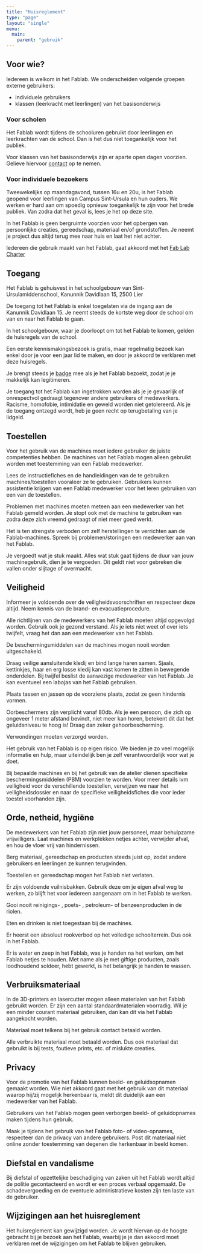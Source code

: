 ```yaml
---
title: "Huisreglement"
type: "page"
layout: "single"
menu: 
  main:
    parent: "gebruik"
---
```

## Voor wie?
Iedereen is welkom in het Fablab.
We onderscheiden volgende groepen externe gebruikers:

* individuele gebruikers
* klassen (leerkracht met leerlingen) van het basisonderwijs

### Voor scholen
Het Fablab wordt tijdens de schooluren gebruikt door leerlingen
en leerkrachten van de  school. Dan is het dus niet toegankelijk voor het publiek.

Voor klassen van het basisonderwijs zijn er aparte open dagen voorzien. Gelieve hiervoor [contact](/contact) op te nemen.

### Voor individuele bezoekers
Tweewekelijks op maandagavond, tussen 16u en 20u, is het Fablab geopend voor leerlingen van Campus Sint-Ursula en hun ouders. We werken er hard aan om spoedig opnieuw toegankelijk te zijn voor het brede publiek. Van zodra dat het geval is, lees je het op deze site.

In het Fablab is geen bergruimte voorzien voor het opbergen van persoonlijke creaties, gereedschap, materiaal en/of grondstoffen. Je neemt je project dus altijd terug mee naar huis en laat het niet achter.

Iedereen die gebruik maakt van het Fablab, gaat akkoord met het [Fab Lab Charter](http://fab.cba.mit.edu/about/charter/)

## Toegang
Het Fablab is gehuisvest in het schoolgebouw van Sint-Ursulamiddenschool, Kanunnik Davidlaan 15, 2500 Lier 

De toegang tot het Fablab is enkel toegelaten via de ingang aan de Kanunnik Davidlaan 15. Je neemt steeds de kortste weg door de school om van en naar het Fablab te gaan.

In het schoolgebouw, waar je doorloopt om tot het Fablab te komen, gelden de huisregels van de school. 

Een eerste kennismakingsbezoek is gratis, maar regelmatig bezoek kan enkel door je voor een jaar lid te maken, en door je akkoord te verklaren met deze huisregels.

Je brengt steeds je [badge](/gebruik/badge) mee als je het Fablab bezoekt, zodat je je makkelijk kan legitimeren.

Je toegang tot het Fablab kan ingetrokken worden als je je gevaarlijk of onrespectvol gedraagt tegenover andere gebruikers of medewerkers. Racisme, homofobie, intimidatie en geweld worden niet getolereerd. Als je de toegang ontzegd wordt, heb je geen recht op terugbetaling van je lidgeld.

## Toestellen
Voor het gebruik van de machines moet iedere gebruiker de juiste competenties hebben. De machines van het Fablab mogen alleen gebruikt worden met toestemming van een Fablab medewerker. 

Lees de instructiefiches en de handleidingen van de te gebruiken machines/toestellen vooraleer ze te gebruiken. Gebruikers kunnen assistentie krijgen van een Fablab medewerker voor het leren gebruiken van een van de toestellen.

Problemen met machines moeten meteen aan een medewerker van het Fablab gemeld worden. Je stopt ook met de machine te gebruiken van zodra deze zich vreemd gedraagt of niet meer goed werkt. 

Het is ten strengste verboden om zelf herstellingen te verrichten aan de Fablab-machines. Spreek bij problemen/storingen een medewerker aan van het Fablab. 

Je vergoedt wat je stuk maakt. Alles wat stuk gaat tijdens de duur van jouw machinegebruik, dien je te vergoeden. Dit geldt niet voor gebreken die vallen onder slijtage of overmacht. 

## Veiligheid

Informeer je voldoende over de veiligheidsvoorschriften en respecteer deze altijd. Neem kennis van de brand- en evacuatieprocedure. 

Alle richtlijnen van de medewerkers van het Fablab moeten altijd opgevolgd worden. Gebruik ook je gezond verstand. Als je iets niet weet of over iets twijfelt, vraag het dan aan een medewerker van het Fablab. 

De beschermingsmiddelen van de machines mogen nooit worden uitgeschakeld. 

Draag veilige aansluitende kledij en bind lange haren samen. Sjaals, kettinkjes, haar en erg losse kledij kan vast komen te zitten in bewegende onderdelen. Bij twijfel beslist de aanwezige medewerker van het Fablab. Je kan eventueel een labojas van het Fablab gebruiken.

Plaats tassen en jassen op de voorziene plaats, zodat ze geen hindernis vormen.

Oorbeschermers zijn verplicht vanaf 80db. Als je een persoon, die zich op ongeveer 1 meter afstand bevindt, niet meer kan horen, betekent dit dat het geluidsniveau te hoog is! Draag dan zeker gehoorbescherming. 

Verwondingen moeten verzorgd worden.

Het gebruik van het Fablab is op eigen risico. We bieden je zo veel mogelijk informatie en hulp, maar uiteindelijk ben je zelf verantwoordelijk voor wat je doet. 

Bij bepaalde machines en bij het gebruik van de atelier dienen specifieke beschermingsmiddelen (PBM) voorzien te worden. Voor meer details ivm veiligheid voor de verschillende toestellen, verwijzen we naar het veiligheidsdossier en naar de specifieke veiligheidsfiches die voor ieder toestel voorhanden zijn. 

## Orde, netheid, hygiëne

De medewerkers van het Fablab zijn niet jouw personeel, maar behulpzame vrijwilligers. Laat machines en werkplekken netjes achter, verwijder afval, en hou de vloer vrij van hindernissen.

Berg materiaal, gereedschap en producten steeds juist op, zodat andere gebruikers en leerlingen ze kunnen terugvinden.

Toestellen en gereedschap mogen het Fablab niet verlaten.

Er zijn voldoende vuilnisbakken. Gebruik deze om je eigen afval weg te werken, zo blijft het voor iedereen aangenaam om in het Fablab te werken. 

Gooi nooit reinigings- , poets- , petroleum- of benzeenproducten in de riolen. 

Eten en drinken is niet toegestaan bij de machines. 

Er heerst een absoluut rookverbod op het volledige schoolterrein. Dus ook in het Fablab.

Er is water en zeep in het Fablab, was je handen na het werken, om het Fablab netjes te houden. Met name als je met giftige producten, zoals loodhoudend soldeer, hebt gewerkt, is het belangrijk je handen te wassen.

## Verbruiksmateriaal

In de 3D-printers en lasercutter mogen alleen materialen van het Fablab gebruikt worden. Er zijn een aantal standaardmaterialen voorradig. Wil je een minder courant materiaal gebruiken, dan kan dit via het Fablab aangekocht worden.

Materiaal moet telkens bij het gebruik contact betaald worden.

Alle verbruikte materiaal moet betaald worden. Dus ook materiaal dat gebruikt is bij tests, foutieve prints, etc. of mislukte creaties.

## Privacy

Voor de promotie van het Fablab kunnen beeld- en geluidsopnamen gemaakt worden. Wie niet akkoord gaat met het gebruik van dit materiaal waarop hij/zij mogelijk herkenbaar is, meldt dit duidelijk aan een medewerker van het Fablab. 

Gebruikers van het Fablab mogen geen verborgen beeld- of geluidopnames maken tijdens hun gebruik. 

Maak je tijdens het gebruik van het Fablab foto- of video-opnames, respecteer dan de privacy van andere gebruikers. Post dit materiaal niet online zonder toestemming van degenen die herkenbaar in beeld komen.

## Diefstal en vandalisme

Bij diefstal of opzettelijke beschadiging van zaken uit het Fablab wordt altijd de politie gecontacteerd en wordt er een proces verbaal opgemaakt. De schadevergoeding en de eventuele administratieve kosten zijn ten laste van de gebruiker.

## Wijzigingen aan het huisreglement

Het huisreglement kan gewijzigd worden. Je wordt hiervan op de hoogte gebracht bij je bezoek aan het Fablab, waarbij je je dan akkoord moet verklaren met de wijzigingen om het Fablab te blijven gebruiken.